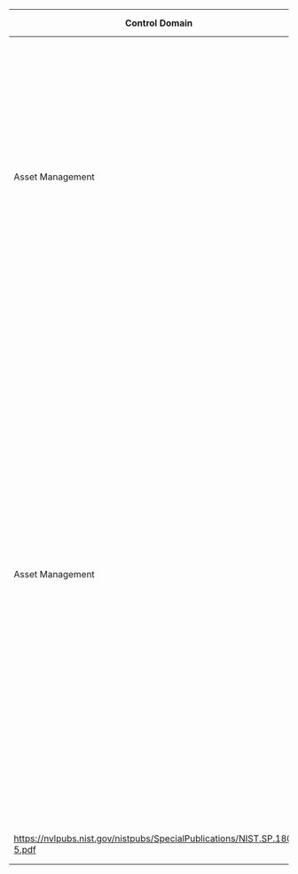 | Control Domain  | Sub-Domain  | Control ID  | CCMv4 Domain  | Control  | Confidentiality  | Integrity | Availability  | Additional Direction  |  Reference |  Control Type | Man/Auto/Semi  | Frequency | Device  | Network  | Gateway  | Cloud Service  |   |
|---|---|---|---|---|---|---|---|---|---|---|---|---|---|---|---|---|---|
|  Asset Management | Inventory Assets  | ASM-01  | DCS  | Schedule a task to update the asset/inventory database at least quarterly.   | Medium  | Medium  | Medium  | Additional information that may be useful to include are the related/associated devices that directly interface with the device. These may include printers, network-attached storage (NAS), mobile applications, USB dongles, and so on. This inventory database should be made available to incident responders as well. The data recorded can prove highly useful during an incident.   | CIS Control 1: Inventory and Control of Hardware Assets https://www.cisecurity.org/controls/  | P | A   | C  | YES  |   | YES  |   |   |
| Asset Management  | Inventory Assets   | ASM-02 | DCS  | Deploy an inventory management system (asset/inventory database) and record details about each IoT device in inventory.  Use this inventory management system to track the hardware, software/firmware, network configurations and location of each device. This includes device name, the Virtual Local Area Network (VLAN) that hosts the device, device physical location, IP address of the device, MAC address, software/firmware version data, vendor details associated Wi-Fi Access Point (AP), communication protocols, whether the device includes cellular capability, firmware and patch status, application/library versions, lost or decommissioned status, whom the device is assigned  | Medium | Medium  | Medium  | Additional information that may be useful to include are the related/associated devices that directly interface with the device. These may include printers, network-attached storage (NAS), mobile applications, USB dongles, and so on. This inventory database should be made available to incident responders as well. The data recorded can prove highly useful during an incident.   | NIST  SP 1800-5: IT Asset Management
https://nvlpubs.nist.gov/nistpubs/SpecialPublications/NIST.SP.1800-5.pdf   | D | A  | C  | YES |   | YES  |   |   |
|   |   |   |   |   |   |   |   |   |   |   |   |   |   |   |   |   |   |
|   |   |   |   |   |   |   |   |   |   |   |   |   |   |   |   |   |   |
